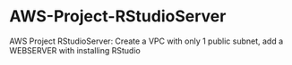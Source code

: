 # AWS-Project-RStudioServer
AWS Project RStudioServer: Create a VPC with only 1 public subnet, add a WEBSERVER with installing RStudio 
